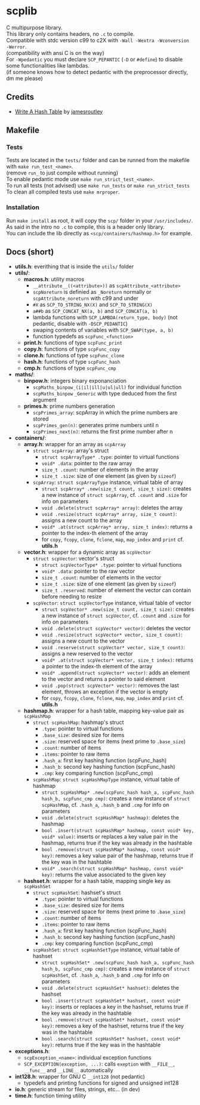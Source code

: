 # scplib
C multipurpose library. \
This library only contains headers, no `.c` to compile. \
Compatible with stdc version c99 to c2X with `-Wall -Wextra -Wconversion -Werror`. \
(compatibility with ansi C is on the way) \
For `-Wpedantic` you must declare `SCP_PEPANTIC` (`-D` or `#define`) to disable some functionalities like lambdas. \
(if someone knows how to detect pedantic with the preprocessor directly, dm me please)

## Credits
* [Write A Hash Table](https://github.com/jamesroutley/write-a-hash-table) by [jamesroutley](https://github.com/jamesroutley/)

## Makefile

### Tests
Tests are located in the `tests/` folder and can be runned from the makefile with `make run_test_<name>`. \
(remove `run_` to just compile without running) \
To enable pedantic mode use `make run_strict_test_<name>`. \
To run all tests (not advised) use `make run_tests` or `make run_strict_tests` \
To clean all compiled tests use `make mrproper`.

### Installation
Run `make install` as root, it will copy the `scp/` folder in your `/usr/includes/`. \
As said in the intro no `.c` to compile, this is a header only library. \
You can include the lib directly as `<scp/containers/hashmap.h>` for example.

## Docs (short)
* __utils.h__: everithing that is inside the `utils/` folder
* __utils/__:
	* __macros.h__: utility macros
		* `__attribute__((<attribute>))` as `scpAttribute_<attribute>`
		* `scpNoreturn` is definied as `_Noreturn` normally or `scpAttribute_noreturn` with c99 and under
		* `#X` as `SCP_TO_STRING_NX(X)` and `SCP_TO_STRING(X)`
		* `a##b` as `SCP_CONCAT_NX(a, b)` and `SCP_CONCAT(a, b)`
		* lambda functions with `SCP_LAMBDA(return_type, body)` (not pedantic, disable with `-DSCP_PEDANTIC`)
		* swaping contents of variables with `SCP_SWAP(type, a, b)`
		* function typedefs as `scpFunc_<function>`
	* __print.h__: functions of type `scpFunc_print`
	* __copy.h__: functions of type `scpFunc_copy`
	* __clone.h__: functions of type `scpFunc_clone`
	* __hash.h__: functions of type `scpFunc_hash`
	* __cmp.h__: functions of type `scpFunc_cmp`
* __maths/__:
	* __binpow.h__: integers binary exponanciation
		* `scpMaths_binpow_(i|il|ill|u|ul|ull)` for individual function
		* `scpMaths_binpow` `_Generic` with type deduced from the first argument
	* __primes.h__: prime numbers generation
		* `scpPrimes_array`: scpArray in which the prime numbers are stored
		* `scpPrimes_gen(n)`: generates prime numbers until n
		* `scpPrimes_next(n)`: returns the first prime number after n
* __containers/__:
	* __array.h__: wrapper for an array as `scpArray`
		* `struct scpArray`: array's struct
			* `struct scpArrayType* .type`: pointer to virtual functions
			* `void* .data`: pointer to the raw array
			* `size_t .count`: number of elements in the array
			* `size_t .size`: size of one element (as given by `sizeof`)
		* `scpArray`: `struct scpArrayType` instance, virtual table of array
			* `struct scpArray* .new(size_t count, size_t size)`: creates a new instance of `struct scpArray`, cf. `.count` and `.size` for info on parameters
			* `void .delete(struct scpArray* array)`: deletes the array
			* `void .resize(struct scpArray* array, size_t count)`: assigns a new count to the array
			* `void* .at(struct scpArray* array, size_t index)`: returns a pointer to the index-th element of the array
			* for `copy`, `fcopy`, `clone`, `fclone`, `map`, `map_index` and `print` cf. __utils.h__
	* __vector.h__: wrapper for a dynamic array as `scpVector`
		* `struct scpVector`: vector's struct
			* `struct scpVectorType* .type`: pointer to virtual functions
			* `void* .data`: pointer to the raw vector
			* `size_t .count`: number of elements in the vector
			* `size_t .size`: size of one element (as given by `sizeof`)
			* `size_t .reserved`: number of element the vector can contain before needing to resize
		* `scpVector`: `struct scpVectorType` instance, virtual table of vector
			* `struct scpVector* .new(size_t count, size_t size)`: creates a new instance of `struct scpVector`, cf. `.count` and `.size` for info on parameters
			* `void .delete(struct scpVector* vector)`: deletes the vector
			* `void .resize(struct scpVector* vector, size_t count)`: assigns a new count to the vector
			* `void .reserve(struct scpVector* vector, size_t count)`: assigns a new reserved to the vector
			* `void* .at(struct scpVector* vector, size_t index)`: returns a pointer to the index-th element of the array
			* `void* .append(struct scpVector* vector)`: adds an element to the vector and returns a pointer to said element
			* `void .pop(struct scpVector* vector)`: removes the last element, throws an exception if the vector is empty
			* for `copy`, `fcopy`, `clone`, `fclone`, `map`, `map_index` and `print` cf. __utils.h__
	* __hashmap.h__: wrapper for a hash table, mapping key-value pair as `scpHashMap`
		* `struct scpHashMap`: hashmap's struct
			* `.type`: pointer to virtual functions
			* `.base_size`: desired size for items
			* `.size`: reserved space for items (next prime to `.base_size`)
			* `.count`: number of items
			* `.items`: pointer to raw items
			* `.hash_a`: first key hashing function (scpFunc_hash)
			* `.hash_b`: second key hashing function (scpFunc_hash)
			* `.cmp`: key comparing function (scpFunc_cmp)
		* `scpHashMap`: `struct scpHashMapType` instance, virtual table of hashmap
			* `struct scpHashMap* .new(scpFunc_hash hash_a, scpFunc_hash hash_b, scpFunc_cmp cmp)`: creates a new instance of `struct scpHashMap`, cf. `.hash_a`, `.hash_b` and `.cmp` for info on parameters
			* `void .delete(struct scpHashMap* hashmap)`: deletes the hashmap
			* `bool .insert(struct scpHashMap* hashmap, const void* key, void* value)`: inserts or replaces a key value pair in the hashmap, returns true if the key was already in the hashtable
			* `bool .remove(struct scpHashMap* hashmap, const void* key)`: removes a key value pair of the hashmap, returns true if the key was in the hashtable
			* `void* .search(struct scpHashMap* hashmap, const void* key)`: returns the value associated to the given key
	* __hashset.h__: wrapper for a hash table, mapping single key as `scpHashSet`
		* `struct scpHashSet`: hashset's struct
			* `.type`: pointer to virtual functions
			* `.base_size`: desired size for items
			* `.size`: reserved space for items (next prime to `.base_size`)
			* `.count`: number of items
			* `.items`: pointer to raw items
			* `.hash_a`: first key hashing function (scpFunc_hash)
			* `.hash_b`: second key hashing function (scpFunc_hash)
			* `.cmp`: key comparing function (scpFunc_cmp)
		* `scpHashSet`: `struct scpHashSetType` instance, virtual table of hashset
			* `struct scpHashSet* .new(scpFunc_hash hash_a, scpFunc_hash hash_b, scpFunc_cmp cmp)`: creates a new instance of `struct scpHashSet`, cf. `.hash_a`, `.hash_b` and `.cmp` for info on parameters
			* `void .delete(struct scpHashSet* hashset)`: deletes the hashset
			* `bool .insert(struct scpHashSet* hashset, const void* key)`: inserts or replaces a key in the hashset, returns true if the key was already in the hashtable
			* `bool .remove(struct scpHashSet* hashset, const void* key)`: removes a key of the hashset, returns true if the key was in the hashtable
			* `bool .search(struct scpHashSet* hashset, const void* key)`: returns true if the key was in the hashtable
* __exceptions.h__:
	* `scpException_<name>`: individual exception functions
	* `SCP_EXCEPTION(exception, ...)`: calls `exeption` with `__FILE__`, `__func__` and `__LINE__` automatically
* __int128.h__: wrapper for GNU C `__int128` (not pedantic)
	* typedefs and printing functions for signed and unsigned int128
* __io.h__: generic stream for files, strings, etc... (in dev)
* __time.h__: function timing utility
